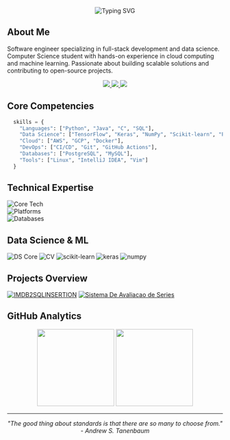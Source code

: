 <div align="center">
  <img src="https://readme-typing-svg.demolab.com?font=Fira+Code&weight=600&size=28&duration=3000&pause=1000&color=3498DB&center=true&vCenter=true&width=750&lines=Renan+Grothe;Computer+Science+%7C+Data+Science;Full-Stack+Developer" alt="Typing SVG" />
</div>

## About Me

Software engineer specializing in full-stack development and data science. Computer Science student with hands-on experience in cloud computing and machine learning. Passionate about building scalable solutions and contributing to open-source projects.

<div align="center">
  <a href="https://linkedin.com/in/regrothe" target="_blank">
    <img src="https://img.shields.io/badge/LinkedIn-0077B5?style=for-the-badge&logo=linkedin&logoColor=white" />
  </a>
  <a href="mailto:renansuana@gmail.com">
    <img src="https://img.shields.io/badge/Gmail-D14836?style=for-the-badge&logo=gmail&logoColor=white" />
  </a>
  <a href="https://dev.to/renangrothe" target="_blank">
    <img src="https://img.shields.io/badge/dev.to-0A0A0A?style=for-the-badge&logo=devdotto&logoColor=white" />
  </a>
</div>

## Core Competencies

```python
  skills = {
    "Languages": ["Python", "Java", "C", "SQL"],
    "Data Science": ["TensorFlow", "Keras", "NumPy", "Scikit-learn", "PyTorch", "Matplotlib"],
    "Cloud": ["AWS", "GCP", "Docker"],
    "DevOps": ["CI/CD", "Git", "GitHub Actions"],
    "Databases": ["PostgreSQL", "MySQL"],
    "Tools": ["Linux", "IntelliJ IDEA", "Vim"]
  }
```

## Technical Expertise

<div align="left">
  <img src="https://skillicons.dev/icons?i=python,java,c,cpp,tensorflow,pytorch" alt="Core Tech"/>
  <br>
  <img src="https://skillicons.dev/icons?i=aws,gcp,docker,kubernetes,git" alt="Platforms"/>
  <br>
  <img src="https://skillicons.dev/icons?i=postgres,mysql" alt="Databases"/>
</div>

## Data Science & ML

<div align="left">
  <img src="https://skillicons.dev/icons?i=tensorflow,pytorch,python" alt="DS Core"/>
  <img src="https://skillicons.dev/icons?i=opencv" alt="CV"/>
  <img src="https://img.shields.io/badge/scikit--learn-%23F7931E.svg?style=for-the-badge&logo=scikit-learn&logoColor=white" alt="scikit-learn"/>
  <img src="https://img.shields.io/badge/Keras-%23D00000.svg?style=for-the-badge&logo=Keras&logoColor=white" alt="keras"/>
  <img src="https://img.shields.io/badge/numpy-%23013243.svg?style=for-the-badge&logo=numpy&logoColor=white" alt="numpy"/>
</div>

## Projects Overview

[![IMDB2SQLINSERTION](https://github-readme-stats.vercel.app/api/pin/?username=renangrothe&repo=IMDB2SQLINSERTION&theme=tokyonight&hide_border=true)](https://github.com/renangrothe/IMDB2SQLINSERTION)
[![Sistema De Avaliacao de Series](https://github-readme-stats.vercel.app/api/pin/?username=renangrothe&repo=Sistema-De-Avaliacao-de-Series&theme=tokyonight&hide_border=true)](https://github.com/renangrothe/Sistema-De-Avaliacao-de-Series)

## GitHub Analytics

<div align="center">
  <img height="180em" src="https://github-readme-stats.vercel.app/api?username=renangrothe&show_icons=true&theme=tokyonight&hide_border=true&count_private=true&include_all_commits=true" />
  <img height="180em" src="https://github-readme-stats.vercel.app/api/top-langs/?username=renangrothe&layout=compact&theme=tokyonight&hide_border=true" />
</div>

---

<div align="center">
  <i>"The good thing about standards is that there are so many to choose from." - Andrew S. Tanenbaum</i>
</div>
